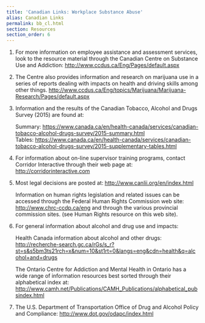 ```yaml
---
title: 'Canadian Links: Workplace Substance Abuse'
alias: Canadian Links
permalink: bb_cl.html
section: Resources
section_order: 6
---
```


1. For more information on employee assistance and assessment services, look to the resource material through the Canadian Centre on Substance Use and Addiction: <http://www.ccdus.ca/Eng/Pages/default.aspx>

2. The Centre also provides information and research on marijuana use in a series of reports dealing with impacts on health and driving skills among other things. <http://www.ccdus.ca/Eng/topics/Marijuana/Marijuana-Research/Pages/default.aspx>

3. Information and the results of the Canadian Tobacco, Alcohol and Drugs Survey (2015) are found at:

   Summary: <https://www.canada.ca/en/health-canada/services/canadian-tobacco-alcohol-drugs-survey/2015-summary.html><br />
   Tables: <https://www.canada.ca/en/health-canada/services/canadian-tobacco-alcohol-drugs-survey/2015-supplementary-tables.html>

4. For information about on-line supervisor training programs, contact Corridor Interactive through their web page at: <http://corridorinteractive.com>

5. Most legal decisions are posted at: <http://www.canlii.org/en/index.html>

   Information on human rights legislation and related issues can be accessed through the Federal Human Rights Commission web site: <http://www.chrc-ccdp.ca/eng> and through the various provincial commission sites. (see Human Rights resource on this web site).

6. For general information about alcohol and drug use and impacts:

   Health Canada information about alcohol and other drugs: <http://recherche-search.gc.ca/rGs/s_r?st=s&s5bm3ts21rch=x&num=10&st1rt=0&langs=eng&cdn=health&q=alcohol+and+drugs>

   The Ontario Centre for Addiction and Mental Health in Ontario has a wide range of information resources best sorted through their alphabetical index at: <http://www.camh.net/Publications/CAMH_Publications/alphabetical_pubsindex.html>

7. The U.S. Department of Transportation Office of Drug and Alcohol Policy and Compliance: <http://www.dot.gov/odapc/index.html>
